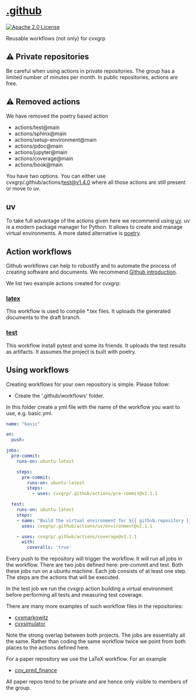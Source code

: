 # [.github](https://docs.github.com/en/actions/using-workflows/creating-starter-workflows-for-your-organization#creating-a-starter-workflow)

[![Apache 2.0
License](https://img.shields.io/badge/License-APACHEv2-brightgreen.svg)](LICENSE)

Reusable workflows (not only) for cvxgrp

## :warning: Private repositories

Be careful when using actions in private repositories.
The group has a limited number of minutes per month.
In public repositories, actions are free.

## :warning: Removed actions

We have removed the poetry based action

- actions/test@main
- actions/sphinx@main
- actions/setup-environment@main
- actions/pdoc@main
- actions/jupyter@main
- actions/coverage@main
- actions/book@main

You have two options. You can either use cvxgrp/.github/actions/test@v1.4.0
where all those actions are still present or move to uv.

## uv

To take full advantage of the actions given here we recommend using
[uv](https://github.com/astral-sh/uv). uv is a modern package manager for Python.
It allows to create and manage virtual environments.
A more dated alternative is [poetry](https://python-poetry.org/).

## Action workflows

Github workflows can help to robustify and to automate
the process of creating software and documents.
We recommend [Github introduction](https://docs.github.com/actions).

We list two example actions created for cvxgrp:

### [latex](https://github.com/cvxgrp/.github/blob/main/actions/latex/action.yml)

This workflow is used to compile *.tex files.
It uploads the generated documents to the draft branch.

### [test](https://github.com/cvxgrp/.github/blob/main/actions/test/action.yml)

This workflow install pytest and some its friends.
It uploads the test results as artifacts.
It assumes the project is built with poetry.

## Using workflows

Creating workflows for your own repository is simple.
Please follow:

- Create the '.github/workflows' folder.

In this folder create a yml file with the name of the workflow
you want to use, e.g. basic.yml.

```yaml
name: "basic"

on:
  push:

jobs:
  pre-commit:
    runs-on: ubuntu-latest

    steps:
      pre-commit:
        runs-on: ubuntu-latest
        steps:
          - uses: cvxgrp/.github/actions/pre-commit@v2.1.1

  test:
    runs-on: ubuntu-latest
    steps:
    - name: "Build the virtual environment for ${{ github.repository }}"
      uses: cvxgrp/.github/actions/uv/environment@v2.1.1

    - uses: cvxgrp/.github/actions/coverage@v2.1.1
      with:
        coveralls: 'true'
```

Every push to the repository will trigger the workflow.
It will run all jobs in the workflow.
There are two jobs defined here: pre-commit and test.
Both these jobs run on a ubuntu machine.
Each job consists of at least one step.
The steps are the actions that will be executed.

In the test job we run the cvxgrp action building a
virtual environment before performing all tests
and measuring test coverage.

There are many more examples of such workflow files in the repositories:

- [cvxmarkowitz](https://github.com/cvxgrp/cvxmarkowitz/tree/main/.github/workflows)
- [cvxsimulator](https://github.com/cvxgrp/simulator/tree/main/.github/workflows)

Note the strong overlap between both projects.
The jobs are essentially all the same.
Rather than coding the same workflow twice we point from both places to the actions
defined here.

For a paper repository we use the LaTeX workflow. For an example

- [cov_pred_finance](https://github.com/cvxgrp/cov_pred_finance_paper/tree/main/.github/workflows)

All paper repos tend to be private and are hence only
visible to members of the group.
